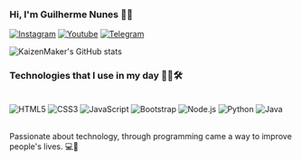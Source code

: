 ### Hi, I'm Guilherme Nunes 👋🏻

[![Instagram](https://img.shields.io/badge/guilherme_nc_-E4405F?style=for-the-badge&logo=instagram&logoColor=white)](https://www.instagram.com/guilherme_nc_/)
[![Youtube](https://img.shields.io/badge/KaizenMaker-FF0000?style=for-the-badge&logo=youtube&logoColor=white)](https://www.youtube.com/channel/UCL60NvLaIsgBFmmBR5TuWig)
[![Telegram](https://img.shields.io/badge/KaizenMaker-2CA5E0?style=for-the-badge&logo=telegram&logoColor=white)](https://t.me/KaizenMaker)

![KaizenMaker's GitHub stats](https://github-readme-stats.vercel.app/api?username=KaizenMaker&show_icons=true&theme=highcontrast)

### Technologies that I use in my day 👨🏻🛠️

<div style="display: inline_block"><br/>
<img align="center" alt="HTML5" src="https://img.shields.io/badge/HTML5-E34F26?style=for-the-badge&logo=html5&logoColor=white" />
<img align="center" alt="CSS3" src="https://img.shields.io/badge/CSS3-1572B6?style=for-the-badge&logo=css3&logoColor=white" />
<img align="center" alt="JavaScript" src="https://img.shields.io/badge/JavaScript-F7DF1E?style=for-the-badge&logo=javascript&logoColor=black" />
<img align="center" alt="Bootstrap" src="https://img.shields.io/badge/Bootstrap-563D7C?style=for-the-badge&logo=bootstrap&logoColor=white" />
<img align="center" alt="Node.js" src="https://img.shields.io/badge/Node.js-43853D?style=for-the-badge&logo=node.js&logoColor=white" />
<img align="center" alt="Python" src="https://img.shields.io/badge/Python-3776AB?style=for-the-badge&logo=python&logoColor=white" />
<img align="center" alt="Java" src="https://img.shields.io/badge/Java-ED8B00?style=for-the-badge&logo=openjdk&logoColor=white" />
</div><br/>

Passionate about technology, through programming came a way to improve people's lives. 💻📂
